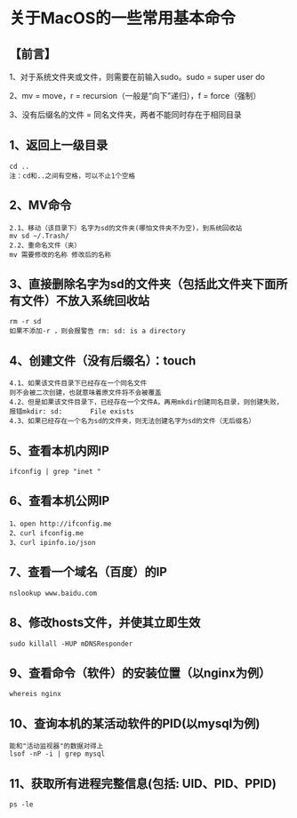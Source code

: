 

# 关于MacOS的一些常用基本命令

## 【前言】

1、对于系统文件夹或文件，则需要在前输入sudo。sudo = super user do

2、mv = move，r = recursion（一般是“向下”递归），f = force（强制）

3、没有后缀名的文件 = 同名文件夹，两者不能同时存在于相同目录

## 1、返回上一级目录

```
cd ..
注：cd和..之间有空格，可以不止1个空格
```

## 2、MV命令

```
2.1、移动（该目录下）名字为sd的文件夹(哪怕文件夹不为空)，到系统回收站
mv sd ~/.Trash/
2.2、重命名文件（夹）
mv 需要修改的名称 修改后的名称
```

## 3、直接删除名字为sd的文件夹（包括此文件夹下面所有文件）不放入系统回收站

```
rm -r sd
如果不添加-r ，则会报警告 rm: sd: is a directory
```

## 4、创建文件（没有后缀名）：touch

```
4.1、如果该文件目录下已经存在一个同名文件
则不会被二次创建，也就意味着原文件将不会被覆盖
4.2、但是如果该文件目录下，已经存在一个文件A，再用mkdir创建同名目录，则创建失败，报错mkdir: sd:       File exists
4.3、如果已经存在一个名为sd的文件夹，则无法创建名字为sd的文件（无后缀名）
```

## 5、查看本机内网IP

```
ifconfig | grep "inet "
```

## 6、查看本机公网IP

```
1、open http://ifconfig.me
2、curl ifconfig.me
3、curl ipinfo.io/json 
```

## 7、查看一个域名（百度）的IP

```
nslookup www.baidu.com
```

## 8、修改hosts文件，并使其立即生效

```
sudo killall -HUP mDNSResponder
```

## 9、查看命令（软件）的安装位置（以nginx为例）

```
whereis nginx
```

## 10、查询本机的某活动软件的PID(以mysql为例)

```
能和"活动监视器"的数据对得上
lsof -nP -i | grep mysql  
```

## 11、获取所有进程完整信息(包括: UID、PID、PPID)

```
ps -le
```































